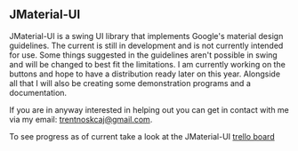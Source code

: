 ## JMaterial-UI

JMaterial-UI is a swing UI library that implements Google's material design guidelines. The current is still in development and is not currently intended for use. Some things suggested in the guidelines aren't possible in swing and will be changed to best fit the limitations. I am currently working on the buttons and hope to have a distribution ready later on this year. Alongside all that I will also be creating some demonstration programs and a documentation.

If you are in anyway interested in helping out you can get in contact with me via my email: trentnoskcaj@gmail.com.

To see progress as of current take a look at the JMaterial-UI [trello board](https://trello.com/b/ZcxQvoRI/jmaterial-ui)
